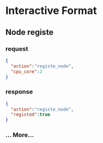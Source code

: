 
# Interactive Format

## Node registe

### request

```json
{
  "action":"registe_node",
  "cpu_core":2
}
```

### response

```json
{
  "action":"registe_node",
  "registed":true
}
```

### ... More...

